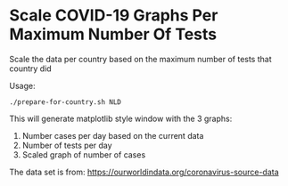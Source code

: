 # Scale COVID-19 Graphs Per Maximum Number Of Tests
Scale the data per country based on the maximum number of tests that country did

Usage:

```
./prepare-for-country.sh NLD
```

This will generate matplotlib style window with the 3 graphs: 
1. Number cases per day based on the current data
2. Number of tests per day
3. Scaled graph of number of cases

The data set is from: https://ourworldindata.org/coronavirus-source-data

